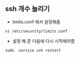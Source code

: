 ## ssh 개수 늘리기
- limits.conf 에서 설정해줌 
~~~
vi /etc/security/limits.conf 
~~~
- 설정 해 준 다음에 다시 시작해야함
~~~
sudo  service ssh restart 
~~~